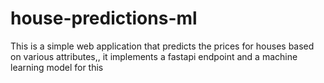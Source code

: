 # house-predictions-ml
This is a simple web application that predicts the prices for houses based on various attributes,, it implements  a fastapi endpoint and a machine learning model for this
